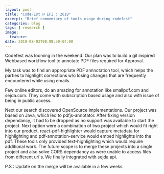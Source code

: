 ```yaml
---
layout: post
title: "CodeFEst @ EFI : 2018"
excerpt: "Brief commentary of tools usage during codefest"
categories: blog
tags: [ research ]
image:
  feature:
date: 2018-08-03T08:08:50-04:00
---
```


Codefest was looming in the weekend. Our plan was to build a git inspired Webbased workflow tool to annotate PDF files required for Approval.

My task was to find an appropriate PDF annnotation tool, which helps the parties to highlight corrections w/o losing changes that are frequently encountered while using emails.

Few online editors, do an amazing for annotation like smallpdf.com and sejda.com. They come with subscription based usage and also with issue of being in public access.

Next our search discovered OpenSource implementations. Our project was based on Java, which led to pdfjs-annotator. After fixing version dependancy, it had to be dropped as no support was available to start the project. Next option were a combination of two project which would fit right into our product. react-pdf-highlighter would capture metadata for highlighting and pdf-annotation-service would embed highlights into the pdf. These tools only provided text-highlighting which would require additional work. The future scope is to merge these projects into a single project and also solve CORS dependancy as were unable to access files from different url's. We finally integrated with sejda api. 

P.S : Update on the merge will be available in a few weeks
